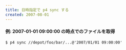 ```yaml
---
title: 日時指定で p4 sync する
created: 2007-08-01
---
```


#### 例: 2007-01-01 09:00:00 の時点でのファイルを取得

~~~
$ p4 sync //depot/foo/bar/...@'2007/01/01 09:00:00'
~~~

